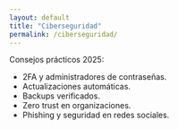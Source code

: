 ```yaml
---
layout: default
title: "Ciberseguridad"
permalink: /ciberseguridad/
---
```


Consejos prácticos 2025:
- 2FA y administradores de contraseñas.
- Actualizaciones automáticas.
- Backups verificados.
- Zero trust en organizaciones.
- Phishing y seguridad en redes sociales.
